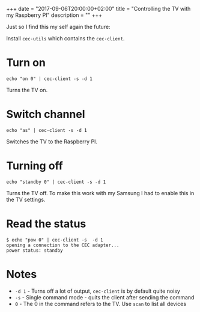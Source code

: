 +++
date = "2017-09-06T20:00:00+02:00"
title = "Controlling the TV with my Raspberry PI"
description = ""
+++

Just so I find this my self again the future:

Install `cec-utils` which contains the `cec-client`.


# Turn on
```
echo "on 0" | cec-client -s -d 1
```

Turns the TV on.

# Switch channel

```
echo "as" | cec-client -s -d 1
```

Switches the TV to the Raspberry PI.

# Turning off

```
echo "standby 0" | cec-client -s -d 1
```

Turns the TV off. To make this work with my Samsung I had to enable this in the TV settings.

# Read the status

```
$ echo "pow 0" | cec-client -s  -d 1
opening a connection to the CEC adapter...
power status: standby
```

# Notes

 * `-d 1` - Turns off a lot of output, `cec-client` is by default quite noisy
 * `-s` - Single command mode - quits the client after sending the command
 * `0` - The 0 in the command refers to the TV. Use `scan` to list all devices